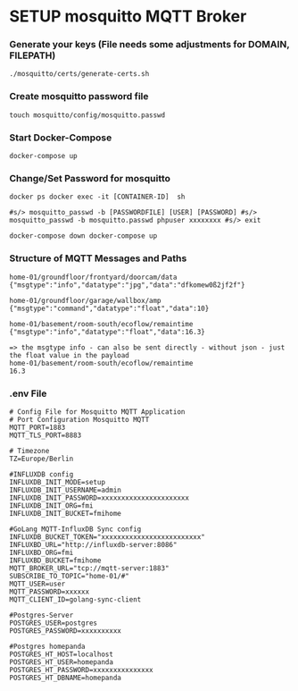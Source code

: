 # SETUP mosquitto MQTT Broker

### Generate your keys (File needs some adjustments for DOMAIN, FILEPATH)
`./mosquitto/certs/generate-certs.sh`

### Create mosquitto password file
`touch mosquitto/config/mosquitto.passwd`

### Start Docker-Compose
`docker-compose up`

### Change/Set Password for mosquitto
`docker ps
docker exec -it [CONTAINER-ID]  sh`

`#s/> mosquitto_passwd -b [PASSWORDFILE] [USER] [PASSWORD]
#s/> mosquitto_passwd -b mosquitto.passwd phpuser xxxxxxxx
#s/> exit`

`docker-compose down
docker-compose up`


### Structure of MQTT Messages and Paths
```
home-01/groundfloor/frontyard/doorcam/data
{"msgtype":"info","datatype":"jpg","data":"dfkomew0ß2jf2f"}

home-01/groundfloor/garage/wallbox/amp
{"msgtype":"command","datatype":"float","data":10}

home-01/basement/room-south/ecoflow/remaintime
{"msgtype":"info","datatype":"float","data":16.3}

=> the msgtype info - can also be sent directly - without json - just the float value in the payload
home-01/basement/room-south/ecoflow/remaintime
16.3
```


### .env File
```
# Config File for Mosquitto MQTT Application
# Port Configuration Mosquitto MQTT
MQTT_PORT=1883
MQTT_TLS_PORT=8883

# Timezone
TZ=Europe/Berlin

#INFLUXDB config
INFLUXDB_INIT_MODE=setup
INFLUXDB_INIT_USERNAME=admin
INFLUXDB_INIT_PASSWORD=xxxxxxxxxxxxxxxxxxxxxx
INFLUXDB_INIT_ORG=fmi
INFLUXDB_INIT_BUCKET=fmihome

#GoLang MQTT-InfluxDB Sync config
INFLUXDB_BUCKET_TOKEN="xxxxxxxxxxxxxxxxxxxxxxxxx"
INFLUXBD_URL="http://influxdb-server:8086"
INFLUXBD_ORG=fmi
INFLUXBD_BUCKET=fmihome
MQTT_BROKER_URL="tcp://mqtt-server:1883"
SUBSCRIBE_TO_TOPIC="home-01/#"
MQTT_USER=user
MQTT_PASSWORD=xxxxxx
MQTT_CLIENT_ID=golang-sync-client

#Postgres-Server
POSTGRES_USER=postgres
POSTGRES_PASSWORD=xxxxxxxxxx

#Postgres homepanda
POSTGRES_HT_HOST=localhost
POSTGRES_HT_USER=homepanda
POSTGRES_HT_PASSWORD=xxxxxxxxxxxxxxx
POSTGRES_HT_DBNAME=homepanda
```
